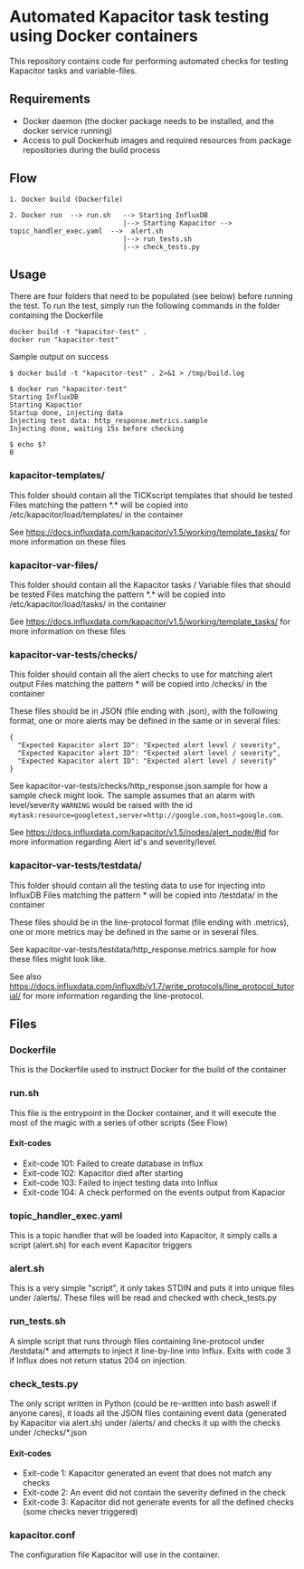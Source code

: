 # Automated Kapacitor task testing using Docker containers
This repository contains code for performing automated checks for testing Kapacitor tasks and variable-files.

## Requirements
- Docker daemon (the docker package needs to be installed, and the docker service running)
- Access to pull Dockerhub images and required resources from package repositories during the build process

## Flow
```
1. Docker build (Dockerfile)

2. Docker run  --> run.sh   --> Starting InfluxDB
                            |--> Starting Kapacitor -->  topic_handler_exec.yaml  -->  alert.sh
                            |--> run_tests.sh
                            |--> check_tests.py
```

## Usage
There are four folders that need to be populated (see below) before running the test. 
To run the test, simply run the following commands in the folder containing the Dockerfile
```
docker build -t "kapacitor-test" .
docker run "kapacitor-test"
```

Sample output on success
```
$ docker build -t "kapacitor-test" . 2>&1 > /tmp/build.log

$ docker run "kapacitor-test"
Starting InfluxDB
Starting Kapactior
Startup done, injecting data
Injecting test data: http_response.metrics.sample
Injecting done, waiting 15s before checking

$ echo $?
0
```

### kapacitor-templates/
This folder should contain all the TICKscript templates that should be tested
Files matching the pattern \*.\* will be copied into /etc/kapacitor/load/templates/ in the container

See https://docs.influxdata.com/kapacitor/v1.5/working/template_tasks/ for more information on these files

### kapacitor-var-files/
This folder should contain all the Kapacitor tasks / Variable files that should be tested
Files matching the pattern \*.\* will be copied into /etc/kapacitor/load/tasks/ in the container

See https://docs.influxdata.com/kapacitor/v1.5/working/template_tasks/ for more information on these files

### kapacitor-var-tests/checks/
This folder should contain all the alert checks to use for matching alert output
Files matching the pattern \* will be copied into /checks/ in the container

These files should be in JSON (file ending with .json), with the following format, one or more alerts may be defined in the same or in several files:
```
{
  "Expected Kapacitor alert ID": "Expected alert level / severity", 
  "Expected Kapacitor alert ID": "Expected alert level / severity", 
  "Expected Kapacitor alert ID": "Expected alert level / severity"
}  
```

See kapacitor-var-tests/checks/http_response.json.sample for how a sample check might look. 
The sample assumes that an alarm with level/severity `WARNING` would be raised with the id `mytask:resource=googletest,server=http://google.com,host=google.com`.

See https://docs.influxdata.com/kapacitor/v1.5/nodes/alert_node/#id for more information regarding Alert id's and severity/level. 

### kapacitor-var-tests/testdata/
This folder should contain all the testing data to use for injecting into InfluxDB
Files matching the pattern \* will be copied into  /testdata/ in the container

These files should be in the line-protocol format (file ending with .metrics), one or more metrics may be defined in the same or in several files.

See kapacitor-var-tests/testdata/http_response.metrics.sample for how these files might look like. 

See also https://docs.influxdata.com/influxdb/v1.7/write_protocols/line_protocol_tutorial/ for more information regarding the line-protocol. 

## Files
### Dockerfile
This is the Dockerfile used to instruct Docker for the build of the container

### run.sh
This file is the entrypoint in the Docker container, and it will execute the most of the magic with a series of other scripts (See Flow)

#### Exit-codes
- Exit-code 101: Failed to create database in Influx
- Exit-code 102: Kapacitor died after starting
- Exit-code 103: Failed to inject testing data into Influx
- Exit-code 104: A check performed on the events output from Kapacior 

### topic_handler_exec.yaml
This is a topic handler that will be loaded into Kapacitor, it simply calls a script (alert.sh) for each event Kapacitor triggers

### alert.sh
This is a very simple "script", it only takes STDIN and puts it into unique files under /alerts/.
These files will be read and checked with check_tests.py

### run_tests.sh
A simple script that runs through files containing line-protocol under /testdata/* and attempts to inject it line-by-line into Influx.
Exits with code 3 if Influx does not return status 204 on injection. 

### check_tests.py
The only script written in Python (could be re-written into bash aswell if anyone cares), it loads all the JSON files containing event data (generated by Kapacitor via alert.sh) under /alerts/ and checks it up with the checks under /checks/\*.json

#### Exit-codes
- Exit-code 1: Kapacitor generated an event that does not match any checks
- Exit-code 2: An event did not contain the severity defined in the check
- Exit-code 3: Kapacitor did not generate events for all the defined checks (some checks never triggered)

### kapacitor.conf
The configuration file Kapacitor will use in the container. 
